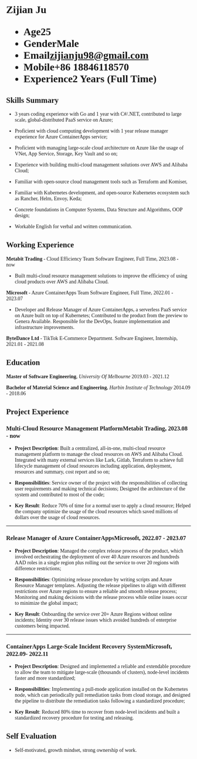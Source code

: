 <h1 style="font-family:Times New Roman, Times, serif">
  <span>Zijian Ju</span>
  <ul>
    <li><span>Age</span>25</li>
    <li><span>Gender</span>Male</li>
    <li><span>Email</span><a href="mailto:zijianju98@gmail.com">zijianju98@gmail.com</a></li>
    <li><span>Mobile</span>+86 18846118570</li>
    <li><span>Experience</span>2 Years (Full Time)</li>
  </ul>
</h1>



<!-- ## <span style="font-family:Times New Roman, Times, serif">Career Objective</span>
- **<span style="font-family:Times New Roman, Times, serif">Software Engineer</span>** -->

## <span style="font-family:Times New Roman, Times, serif">Skills Summary</span>

<span style="font-family:Times New Roman, Times, serif">

- 3 years coding experience with Go and 1 year with C#/.NET, contributed to large scale, global-distributed PaaS service on Azure;

- Proficient with cloud computing development with 1 year release manager experience for Azure ContainerApps service;

- Proficient with managing large-scale cloud architecture on Azure like the usage of VNet, App Service, Storage, Key Vault and so on;

- Experience with building multi-cloud management solutions over AWS and Alibaba Cloud;

- Familiar with open-source cloud management tools such as Terraform and Komiser,

- Familiar with Kubernetes development, and open-source Kubernetes ecosystem such as Rancher, Helm, Envoy, Keda;

- Concrete foundations in Computer Systems, Data Structure and Algorithms, OOP design; 
  
- Workable English for verbal and written communication. 

</span>

## <span style="font-family:Times New Roman, Times, serif">Working Experience</span>

<span style="font-family:Times New Roman, Times, serif"> 


**Metabit Trading** - Cloud Efficiency Team <span class="right">Software Engineer, Full Time, 2023.08 - now&ensp;&ensp;&ensp; </span><br>

- Built multi-cloud resource management solutions to improve the efficiency of using cloud products over AWS and Alibaba Cloud.

</span>

<span style="font-family:Times New Roman, Times, serif"> 


**Microsoft** - Azure ContainerApps Team  <span class="right">Software Engineer, Full Time, 2022.01 - 2023.07</span><br>

- Developer and Release Manager of Azure ContainerApps, a serverless PaaS service on Azure built on top of Kubernetes; Contributed to the product from the preview to Genera Available. Responsible for the DevOps, feature implementation and infrastructure improvements.

</span>

<span style="font-family:Times New Roman, Times, serif"> 

**ByteDance Ltd** - TikTok E-Commerce Department. <span class="right">Software Engineer, Internship, 2021.01 - 2021.08</span><br>

</span>

## <span style="font-family:Times New Roman, Times, serif"> Education</span>

<span style="font-family:Times New Roman, Times, serif">
 
**Master of Software Engineering**, *University Of Melbourne* <span class="right">2019.03 - 2021.12</span><br>

**Bachelor of Material Science and Engineering**, *Harbin Institute of Technology*  <span class="right">2014.09 - 2018.06</span>
 
 </span>

## <span style="font-family:Times New Roman, Times, serif">Project Experience</span>

### <span style="font-family:Times New Roman, Times, serif">Multi-Cloud Resource Management Platform</span><span class="right"><span style="font-family:Times New Roman, Times, serif">Metabit Trading, 2023.08 - now </span></span>

<span style="font-family: Times New Roman, Times, serif">

- **Project Description**: Built a centralized, all-in-one, multi-cloud resource management platform to manage the cloud resources on AWS and Alibaba Cloud. Integrated with many external services like Lark, Gitlab, Terraform to achieve full lifecycle management of cloud resources including application, deployment, resources and summary, cost report and so on;


- **Responsibilities**: Service owner of the project with the responsibilities of collecting user requirements and making technical decisions; Designed the architecture of the system and contributed to most of the code;

- **Key Result**: Reduce 70% of time for a normal user to apply a cloud resource; Helped the company optimize the usage of the cloud resources which saved millions of dollars over the usage of cloud resources.

</span>

--- 

### <span style="font-family:Times New Roman, Times, serif"> Release Manager of Azure ContainerApps</span><span class="right"><span style="font-family:Times New Roman, Times, serif">Microsoft, 2022.07 - 2023.07</span></span>

<span style="font-family: Times New Roman, Times, serif">

- **Project Description**: Managed the complex release process of the product, which involved orchestrating the deployment of over 40 Azure resources and hundreds AAD roles in a single region plus rolling out the service to over 20 regions with difference restrictions;

- **Responsibilities**:  Optimizing release procedure by writing scripts and Azure Resource Manager templates. Adjusting the release pipelines to align with different restrictions over Azure regions to ensure a reliable and smooth release process; Monitoring and making decisions with the release process while online issues occur to minimize the global impact;

- **Key Result**: Onboarding the service over 20+ Azure Regions without online incidents; Identity over 30 release issues which avoided hundreds of enterprise customers being impacted.

</span>

---

### <span style="font-family:Times New Roman, Times, serif">ContainerApps Large-Scale Incident Recovery System</span><span class="right"><span style="font-family:Times New Roman, Times, serif">Microsoft, 2022.09- 2022.11 </span></span>

<span style="font-family: Times New Roman, Times, serif">

- **Project Description**: Designed and implemented a reliable and extendable procedure to allow the team to mitigate large-scale (thousands of clusters), node-level incidents faster and more standardized; 

- **Responsibilities**: Implementing a pull-mode application installed on the Kubernetes node, which can periodically pull remediation tasks from cloud storage, and designed the pipeline to distribute the remediation tasks following a standardized procedure; 

- **Key Result**: Reduced 80% time to recover from node-level incidents and built a standardized recovery procedure for testing and releasing.

</span>


## <span style="font-family:Times New Roman, Times, serif"> Self Evaluation </span>

<span style="font-family:Times New Roman, Times, serif">

- Self-motivated, growth mindset, strong ownership of work.

</span>
